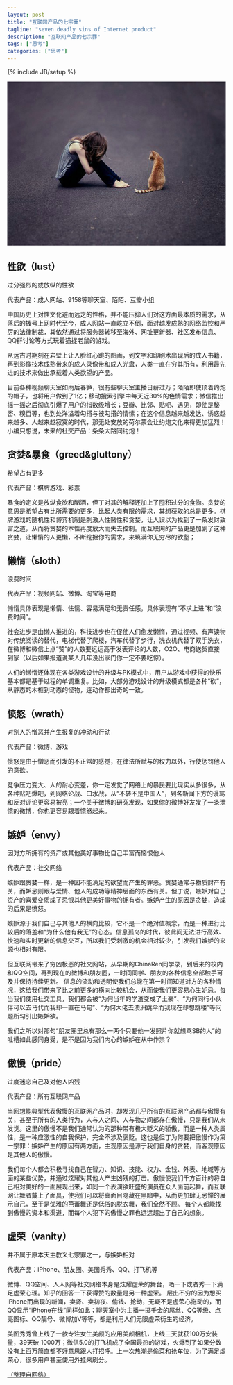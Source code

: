 ```yaml
---
layout: post
title: "互联网产品的七宗罪"
tagline: "seven deadly sins of Internet product"
description: "互联网产品的七宗罪"
tags: ["思考"]
categories: ["思考"]
---
```

{% include JB/setup %}


<img src="/assets/media/20140902_1.jpg" alt="Pic" class="img-center">

## 性欲（lust） ##

过分强烈的或放纵的性欲

代表产品：成人网站、9158等聊天室、陌陌、豆瓣小组

中国历史上对性文化避而远之的性格，并不能压抑人们对这方面最本质的需求，从落后的拨号上网时代至今，成人网站一直屹立不倒，面对越发成熟的网络监控和严厉的法律制裁，其依然通过将服务器转移至海外、网址更新器、社区发布信息、QQ群讨论等方式玩着猫捉老鼠的游戏。

从远古时期刻在岩壁上让人脸红心跳的图画，到文字和印刷术出现后的成人书籍，再到影像技术成熟带来的成人录像带和成人光盘，人类一直在穷其所有，利用最先进的技术来做出承载着人类欲望的产品。

目前各种视频聊天室如雨后春笋，很有些聊天室主播日薪过万；陌陌即使顶着约炮的帽子，也将用户做到了1亿；移动搜索引擎中每天近30%的色情需求；微信推出摇一摇之后彻底引爆了用户的指数级增长；豆瓣、比邻、贴吧、遇见，即使是秘密、糗百等，也到处洋溢着勾搭与被勾搭的情愫；在这个信息越来越发达、诱惑越来越多、人越来越寂寞的时代，那无处安放的荷尔蒙会让约炮文化来得更加猛烈！
小编只想说，未来的社交产品：条条大路同约炮！

## 贪婪&暴食（greed&gluttony） ##

希望占有更多

代表产品：棋牌游戏、彩票

暴食的定义是放纵食欲和酗酒，但丁对其的解释还加上了囤积过分的食物。贪婪的意思是希望占有比所需要的更多，比起人类有限的需求，其想获取的总是更多。棋牌游戏的随机性和博弈机制是刺激人性赌性和贪婪，让人误以为找到了一条发财致富之道，从而将贪婪的本性再度放大而失去控制。而互联网的产品更是加剧了这种贪婪，让懒惰的人更懒，不断挖掘你的需求，来填满你无穷尽的欲壑；


## 懒惰（sloth） ##

浪费时间

代表产品：视频网站、微博、淘宝等电商

懒惰具体表现是懒惰、怯懦、容易满足和无责任感，具体表现有“不求上进”和“浪费时间”。

社会进步是由懒人推进的，科技进步也在促使人们愈发懒惰，通过视频、有声读物对传统阅读的替代，电梯代替了爬楼，汽车代替了步行，洗衣机代替了双手洗衣，在微博和微信上点“赞”的人数要远远高于发表评论的人数，O2O、电商送货直接到家（以后如果报道说某人几年没出家门你一定不要吃惊）。

人们的懒惰还体现在各类游戏设计的升级与PK模式中，用户从游戏中获得的快乐基本都是基于过程的单调重复。比如，大部分游戏设计的升级模式都是各种“砍”，从静态的木桩到动态的怪物，连动作都出奇的一致。


## 愤怒（wrath） ##

对别人的憎恶并产生报复的冲动和行动

代表产品：微博、游戏

愤怒是由于憎恶而引发的不正常的感觉，在律法所赋与的权力以外，行使惩罚他人的意欲。

竞争压力变大、人的耐心变差，你一定发觉了网络上的暴民要比现实从多很多，从各种贴吧爆吧，到网络论战、口水战，从“不转不是中国人”，到各新闻下方的谩骂和反对评论更容易被亮；一个关于微博的研究发现，如果你的微博好友发了一条泄愤的微博，你也更容易跟着愤怒起来。


## 嫉妒（envy） ##

因对方所拥有的资产或其他美好事物比自己丰富而恼恨他人

代表产品：社交网络

嫉妒跟贪婪一样，是一种因不能满足的欲望而产生的罪恶。贪婪通常与物质财产有关，而妒忌则跟与爱情、他人的成功等精神层面的东西有关。但丁说，嫉妒对自己资产的喜爱变质成了忌恨其他更美好事物的拥有者。嫉妒产生的原因是贪婪，造成的后果是愤怒。

嫉妒源于我们自己与其他人的横向比较，它不是一个绝对值概念，而是一种进行比较后的落差和“为什么他有我无”的心态。信息孤岛的时代，彼此间无法进行高效、快速和实时更新的信息交互，所以我们受刺激的机会相对较少，引发我们嫉妒的来源也相对有限。

但互联网带来了穷凶极恶的社交网站，从早期的ChinaRen同学录，到后来的校内和QQ空间，再到现在的微博和朋友圈，一时间同学、朋友的各种信息全部触手可及并保持持续更新。
信息的流动和透明使我们总能在第一时间知道对方的各种情况，这给我们带来了比之前更多的横向比较机会，从而使我们更容易心生妒忌。每当我们使用社交工具，我们都会被“为何当年的学渣变成了土豪”、“为何同行小伙伴可以去马代而我却一直在马甸”、“为何大佬去澳洲跳伞而我现在却想跳楼”等问题所勾引出嫉妒欲。

我们之所以对那句“朋友圈里总有那么一两个只要他一发照片你就想骂SB的人”的吐槽如此感同身受，是不是因为我们内心的嫉妒在从中作祟？


## 傲慢（pride） ##

过度迷恋自己及对他人凶残

代表产品：所有互联网产品

当回想能典型代表傲慢的互联网产品时，却发现几乎所有的互联网产品都与傲慢有关，甚至于所有的人类行为，人与人之间、人与物之间都存在傲慢，只是我们从未发觉。这里的傲慢不是我们通常认为的那种带有极大贬义的骄傲，而是一种人类属性，是一种应激性的自我保护，完全不涉及褒贬。这也是但丁为何要把傲慢作为第一宗罪：嫉妒产生的原因有两方面，主观原因是源于我们自身的贪婪，而客观原因是其他人的傲慢。

我们每个人都会积极寻找自己在智力、知识、技能、权力、金钱、外表、地域等方面的某些优势，并通过炫耀对其他人产生凶残的打击。傲慢使我们千方百计的将自己相对美好的一面展现出来，如同一个表演欲旺盛的演员在众人面前起舞，而互联网让舞者戴上了面具，使我们可以将真面目隐藏在黑暗中，从而更加肆无忌惮的展示自己，至于是优雅的芭蕾舞还是低俗的脱衣舞，我们全然不顾。
每个人都能找到傲慢的资本和渠道，而每个人犯下的傲慢之罪也远远超出了自己的想象。


## 虚荣（vanity） ##

并不属于原本天主教义七宗罪之一，与嫉妒相对

代表产品：iPhone、朋友圈、美图秀秀、QQ、打飞机等

微博、QQ空间、人人网等社交网络本身是炫耀虚荣的舞台，晒一下或者秀一下满足虚荣心理。知乎的回答一下获得赞的数量是另一种虚荣。
层出不穷的因为想买iPhone而出现的新闻，卖肾、卖初夜、偷钱、抢劫，无疑不是虚荣心拖动的，而QQ显示“iPhone在线”同样如此；聊天室中为主播一掷千金的屌丝、QQ等级、点亮图标、QQ靓号、微博加V等等，都是利用人们无限虚荣衍生的经济。

美图秀秀曾上线了一款专注女生美颜的应用美颜相机，上线三天就获100万安装量，39天破 1000万；微信5.0的打飞机成了全国最热的游戏，火爆到了如果分数没有上百万简直都不好意思跟人打招呼。上一次热潮是偷菜和抢车位，为了满足虚荣心，很多用户甚至使用外挂来刷分。


[（整理自网络）][post]

[post]: http://www.tmtpost.com/86732.html




